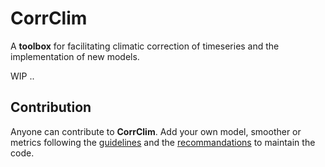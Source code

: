 # CorrClim

A **toolbox** for facilitating climatic correction of timeseries and the implementation of new models.

WIP ..
<!-- 
## Table of Contents

1. **Installation**
   - [How to Install CorrClim from GitHub](#installation)
   - [New features of the latest release](#see-whats-new)
2. **Architecture**
   - [Overview and Link to Detailed Architecture](#architecture)
3. **Global workflow**
   - [Global workflow using the CorrClim objects](#global-objects-workflow)
4. **Usage Guide**
   - [Key Concepts and Object Descriptions](#how-to-use-it)
6. **Examples**
   - [Accessing Example Notebooks](#examples)
7. **Contribution**
   - [How to Contribute to CorrClim](#contribution)
   - [Guidelines and Code of Conduct](#contribution)
8. **Authors**
   - [Contact Information](#authors)
  

## Installation

```bash 
git clone https://github.com/lucarammel/pycorrclim.git
``` -->
<!-- 
## See what's new 

[Here](/CHANGELOG.md) find the new features of the latest release !

## Architecture

Find [here](/docs/architecture.md) the architecture of the repo to make it clear for you what's happening here !  -->
<!-- 
## How to use it

#### Concepts

The **CorrClim** package is built on multiple objects. It enables to keep the same data format, standardizes operations and objects used.

- [`TimeseriesDT`](corrclim/R/timeseries_dt.py) : This class is designed to handle time series data, which is fundamental in climate analysis. It would encapsulate methods for importing, processing, and managing time series data, likely making extensive use of R's data.table for efficient data manipulation.
- [`Operator`](corrclim/R/operator.py) : This class would define operators used in the climate correction process. Operators could be mathematical (e.g., addition, multiplication) or more complex analytical operations
- [`Smoother`](corrclim/R/smoother.py) : The Smoother class would specialize in data smoothing techniques, which are crucial for preparing climate data for analysis and correction.
- [`TimeseriesModel`](corrclim/R/timeseries_model.py) : This class would be dedicated to modeling time series data, particularly for forecasting or identifying trends within climate data. 
- [`ClimaticCorrector`](corrclim/R/climatic_corrector.py) : Finally, the ClimaticCorrector class would act as the orchestrator of the climate correction process, utilizing the other classes to perform comprehensive climate data correction. -->
<!-- 
## Global objects workflow 

<p align="center">
  <img src="/docs/objects_workflow.png" alt="objects_worfklos" title="objects_worklow" width="500"/>
</p>

## Examples

* Find **model** and **smoothers** usage example [here](/notebooks/models_smoothers.Rmd).
* Find **TimeseriesDT** object usage [here](/notebooks/timeseriesDT.Rmd)
* Find **metrics** usage examples [here](/notebooks/metrics.Rmd)
* Find **API** usage examples [here](/notebooks/api.Rmd) -->


## Contribution

Anyone can contribute to **CorrClim**. Add your own model, smoother or metrics following the [guidelines](/CONTRIBUTING.md) and the [recommandations](/CODE_OF_CONDUCT.md) to maintain the code.
<!-- 
## Authors

* [Lucas PEREIRA](mailto:lucas.pereira@artelys.com) - *Main developper* -  **Artelys**
* [Arthur Bossavy](mailto:arthur.bossavy@artelys.com) - *Developper & superviser* -  **Artelys**
* [Guillaume HOFMANN](mailto:guillaume.hofmann@edf.fr) - *Modelling* - **EDF**
 -->
